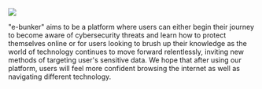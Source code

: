 <img src="https://raw.githubusercontent.com/Asad99dev/E-Bunker/tree/main/frontend/src/Images/logo.svg">

"e-bunker" aims to be a platform where users can either begin their journey to become aware of cybersecurity threats and learn how to protect themselves online or for users looking to brush up their knowledge as the world of technology continues to move forward relentlessly, inviting new methods of targeting user's sensitive data. We hope that after using our platform, users will feel more confident browsing the internet as well as navigating different technology.
